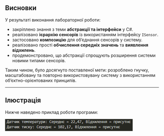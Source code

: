 ## Висновки
У результаті виконання лабораторної роботи:  
- закріплено знання з теми **абстракції та інтерфейси** у C#.
- реалізовано **ієрархію сенсорів** із використанням інтерфейсу `ISensor`.
- застосовано **композицію** для об’єднання сенсорів у систему.
- реалізовано прості **обчислення середніх значень** та **виявлення відхилень**.
- продемонстровано, що абстракції спрощують розширення системи новими типами сенсорів.

Таким чином, було досягнуто поставленої мети: розроблено гнучку, масштабовану та повторно використовувану систему з використанням об’єктно-орієнтованих принципів.

---

## Ілюстрація
Нижче наведено приклад роботи програми:  

![Результат роботи програми](images/example.jpg)